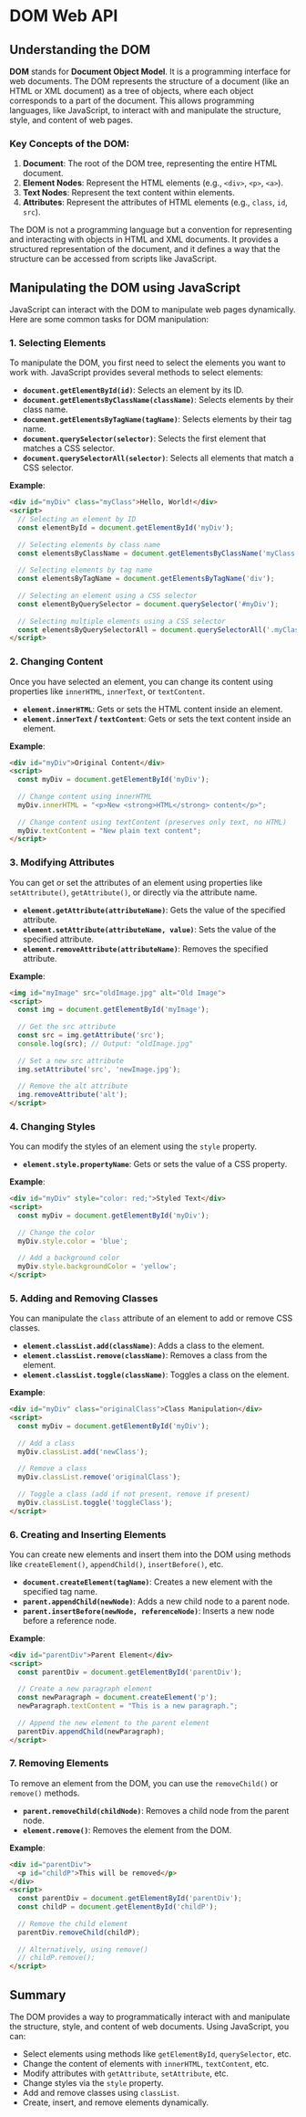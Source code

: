 # DOM Web API

## Understanding the DOM

**DOM** stands for **Document Object Model**. It is a programming interface for web documents. The DOM represents the structure of a document (like an HTML or XML document) as a tree of objects, where each object corresponds to a part of the document. This allows programming languages, like JavaScript, to interact with and manipulate the structure, style, and content of web pages.

### Key Concepts of the DOM:
1. **Document**: The root of the DOM tree, representing the entire HTML document.
2. **Element Nodes**: Represent the HTML elements (e.g., `<div>`, `<p>`, `<a>`).
3. **Text Nodes**: Represent the text content within elements.
4. **Attributes**: Represent the attributes of HTML elements (e.g., `class`, `id`, `src`).

The DOM is not a programming language but a convention for representing and interacting with objects in HTML and XML documents. It provides a structured representation of the document, and it defines a way that the structure can be accessed from scripts like JavaScript.

## Manipulating the DOM using JavaScript

JavaScript can interact with the DOM to manipulate web pages dynamically. Here are some common tasks for DOM manipulation:

### 1. **Selecting Elements**

To manipulate the DOM, you first need to select the elements you want to work with. JavaScript provides several methods to select elements:

- **`document.getElementById(id)`**: Selects an element by its ID.
- **`document.getElementsByClassName(className)`**: Selects elements by their class name.
- **`document.getElementsByTagName(tagName)`**: Selects elements by their tag name.
- **`document.querySelector(selector)`**: Selects the first element that matches a CSS selector.
- **`document.querySelectorAll(selector)`**: Selects all elements that match a CSS selector.

**Example**:
```html
<div id="myDiv" class="myClass">Hello, World!</div>
<script>
  // Selecting an element by ID
  const elementById = document.getElementById('myDiv');
  
  // Selecting elements by class name
  const elementsByClassName = document.getElementsByClassName('myClass');
  
  // Selecting elements by tag name
  const elementsByTagName = document.getElementsByTagName('div');
  
  // Selecting an element using a CSS selector
  const elementByQuerySelector = document.querySelector('#myDiv');
  
  // Selecting multiple elements using a CSS selector
  const elementsByQuerySelectorAll = document.querySelectorAll('.myClass');
</script>
```

### 2. **Changing Content**

Once you have selected an element, you can change its content using properties like `innerHTML`, `innerText`, or `textContent`.

- **`element.innerHTML`**: Gets or sets the HTML content inside an element.
- **`element.innerText` / `textContent`**: Gets or sets the text content inside an element.

**Example**:
```html
<div id="myDiv">Original Content</div>
<script>
  const myDiv = document.getElementById('myDiv');
  
  // Change content using innerHTML
  myDiv.innerHTML = "<p>New <strong>HTML</strong> content</p>";
  
  // Change content using textContent (preserves only text, no HTML)
  myDiv.textContent = "New plain text content";
</script>
```

### 3. **Modifying Attributes**

You can get or set the attributes of an element using properties like `setAttribute()`, `getAttribute()`, or directly via the attribute name.

- **`element.getAttribute(attributeName)`**: Gets the value of the specified attribute.
- **`element.setAttribute(attributeName, value)`**: Sets the value of the specified attribute.
- **`element.removeAttribute(attributeName)`**: Removes the specified attribute.

**Example**:
```html
<img id="myImage" src="oldImage.jpg" alt="Old Image">
<script>
  const img = document.getElementById('myImage');
  
  // Get the src attribute
  const src = img.getAttribute('src');
  console.log(src); // Output: "oldImage.jpg"
  
  // Set a new src attribute
  img.setAttribute('src', 'newImage.jpg');
  
  // Remove the alt attribute
  img.removeAttribute('alt');
</script>
```

### 4. **Changing Styles**

You can modify the styles of an element using the `style` property.

- **`element.style.propertyName`**: Gets or sets the value of a CSS property.

**Example**:
```html
<div id="myDiv" style="color: red;">Styled Text</div>
<script>
  const myDiv = document.getElementById('myDiv');
  
  // Change the color
  myDiv.style.color = 'blue';
  
  // Add a background color
  myDiv.style.backgroundColor = 'yellow';
</script>
```

### 5. **Adding and Removing Classes**

You can manipulate the `class` attribute of an element to add or remove CSS classes.

- **`element.classList.add(className)`**: Adds a class to the element.
- **`element.classList.remove(className)`**: Removes a class from the element.
- **`element.classList.toggle(className)`**: Toggles a class on the element.

**Example**:
```html
<div id="myDiv" class="originalClass">Class Manipulation</div>
<script>
  const myDiv = document.getElementById('myDiv');
  
  // Add a class
  myDiv.classList.add('newClass');
  
  // Remove a class
  myDiv.classList.remove('originalClass');
  
  // Toggle a class (add if not present, remove if present)
  myDiv.classList.toggle('toggleClass');
</script>
```

### 6. **Creating and Inserting Elements**

You can create new elements and insert them into the DOM using methods like `createElement()`, `appendChild()`, `insertBefore()`, etc.

- **`document.createElement(tagName)`**: Creates a new element with the specified tag name.
- **`parent.appendChild(newNode)`**: Adds a new child node to a parent node.
- **`parent.insertBefore(newNode, referenceNode)`**: Inserts a new node before a reference node.

**Example**:
```html
<div id="parentDiv">Parent Element</div>
<script>
  const parentDiv = document.getElementById('parentDiv');
  
  // Create a new paragraph element
  const newParagraph = document.createElement('p');
  newParagraph.textContent = "This is a new paragraph.";
  
  // Append the new element to the parent element
  parentDiv.appendChild(newParagraph);
</script>
```

### 7. **Removing Elements**

To remove an element from the DOM, you can use the `removeChild()` or `remove()` methods.

- **`parent.removeChild(childNode)`**: Removes a child node from the parent node.
- **`element.remove()`**: Removes the element from the DOM.

**Example**:
```html
<div id="parentDiv">
  <p id="childP">This will be removed</p>
</div>
<script>
  const parentDiv = document.getElementById('parentDiv');
  const childP = document.getElementById('childP');
  
  // Remove the child element
  parentDiv.removeChild(childP);
  
  // Alternatively, using remove()
  // childP.remove();
</script>
```

## Summary

The DOM provides a way to programmatically interact with and manipulate the structure, style, and content of web documents. Using JavaScript, you can:
- Select elements using methods like `getElementById`, `querySelector`, etc.
- Change the content of elements with `innerHTML`, `textContent`, etc.
- Modify attributes with `getAttribute`, `setAttribute`, etc.
- Change styles via the `style` property.
- Add and remove classes using `classList`.
- Create, insert, and remove elements dynamically.
